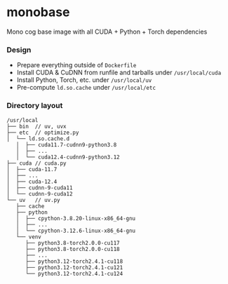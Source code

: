 monobase
========

Mono cog base image with all CUDA + Python + Torch dependencies

### Design

* Prepare everything outside of `Dockerfile`
* Install CUDA & CuDNN from runfile and tarballs under `/usr/local/cuda`
* Install Python, Torch, etc. under `/usr/local/uv`
* Pre-compute `ld.so.cache` under `/usr/local/etc`

### Directory layout

```
/usr/local
├── bin  // uv, uvx
├── etc  // optimize.py
│  └── ld.so.cache.d
   │  ├── cuda11.7-cudnn9-python3.8
   │  ├── ...
   │  └── cuda12.4-cudnn9-python3.12
├── cuda // cuda.py
│  ├── cuda-11.7
│  ├── ...
│  ├── cuda-12.4
│  ├── cudnn-9-cuda11
│  └── cudnn-9-cuda12
└── uv   // uv.py
   ├── cache
   ├── python
   │  ├── cpython-3.8.20-linux-x86_64-gnu
   │  ├── ...
   │  └── cpython-3.12.6-linux-x86_64-gnu
   └── venv
      ├── python3.8-torch2.0.0-cu117
      ├── python3.8-torch2.0.0-cu118
      ├── ...
      ├── python3.12-torch2.4.1-cu118
      ├── python3.12-torch2.4.1-cu121
      └── python3.12-torch2.4.1-cu124
```
